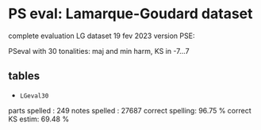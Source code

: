 # PS eval: Lamarque-Goudard dataset

complete evaluation LG dataset
19 fev 2023
version PSE:

PSeval with 30 tonalities: maj and min harm, KS in -7...7

## tables

- `LGeval30`

parts spelled   : 249
notes spelled   : 27687
correct spelling: 96.75 %
correct KS estim: 69.48 %
